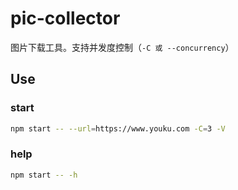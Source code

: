 # pic-collector

图片下载工具。支持并发度控制（`-C 或 --concurrency`）

## Use

### start

```sh
npm start -- --url=https://www.youku.com -C=3 -V
```

### help

```sh
npm start -- -h
```
